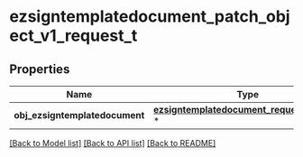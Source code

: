 # ezsigntemplatedocument_patch_object_v1_request_t

## Properties
Name | Type | Description | Notes
------------ | ------------- | ------------- | -------------
**obj_ezsigntemplatedocument** | [**ezsigntemplatedocument_request_patch_t**](ezsigntemplatedocument_request_patch.md) \* |  | 

[[Back to Model list]](../README.md#documentation-for-models) [[Back to API list]](../README.md#documentation-for-api-endpoints) [[Back to README]](../README.md)


